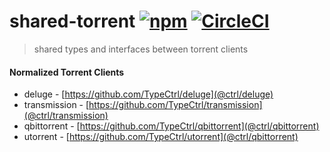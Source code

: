 # shared-torrent [![npm](https://img.shields.io/npm/v/@ctrl/shared-torrent.svg?maxAge=3600)](https://www.npmjs.com/package/@ctrl/shared-torrent) [![CircleCI](https://circleci.com/gh/TypeCtrl/shared-torrent.svg?style=svg)](https://circleci.com/gh/TypeCtrl/shared-torrent)

> shared types and interfaces between torrent clients

#### Normalized Torrent Clients
- deluge - [https://github.com/TypeCtrl/deluge](@ctrl/deluge)
- transmission - [https://github.com/TypeCtrl/transmission](@ctrl/transmission)
- qbittorrent - [https://github.com/TypeCtrl/qbittorrent](@ctrl/qbittorrent)
- utorrent - [https://github.com/TypeCtrl/utorrent](@ctrl/qbittorrent)  

